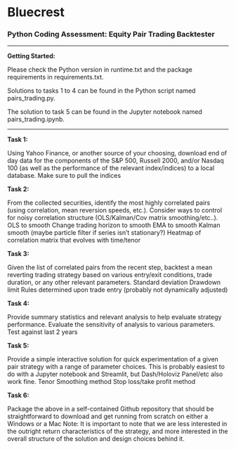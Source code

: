 # Bluecrest

### Python Coding Assessment: Equity Pair Trading Backtester

---

**Getting Started:**

Please check the Python version in runtime.txt and the package requirements in requirements.txt. 

Solutions to tasks 1 to 4 can be found in the Python script named pairs_trading.py. 

The solution to task 5 can be found in the Jupyter notebook named pairs_trading.ipynb.

---

**Task 1:**

Using Yahoo Finance, or another source of your choosing, download end of day data for the components of the S&P 500, Russell 2000, and/or Nasdaq 100 (as well as the performance of the relevant index/indices) to a local database.
Make sure to pull the indices



**Task 2:**

From the collected securities, identify the most highly correlated pairs (using correlation, mean reversion speeds, etc.). Consider ways to control for noisy correlation structure (OLS/Kalman/Cov matrix smoothing/etc..).
OLS to smooth
Change trading horizon to smooth
EMA to smooth
Kalman smooth (maybe particle filter if series isn’t stationary?)
Heatmap of correlation matrix that evolves with time/tenor



**Task 3:**

Given the list of correlated pairs from the recent step, backtest a mean reverting trading strategy based on various entry/exit conditions, trade duration, or any other relevant parameters.
Standard deviation
Drawdown limit
Rules determined upon trade entry (probably not dynamically adjusted)



**Task 4:**

Provide summary statistics and relevant analysis to help evaluate strategy performance. Evaluate the sensitivity of analysis to various parameters.
Test against last 2 years



**Task 5:**

Provide a simple interactive solution for quick experimentation of a given pair strategy with a range of parameter choices. This is probably easiest to do with a Jupyter notebook and Streamlit, but Dash/Holoviz Panel/etc also work fine.
Tenor
Smoothing method
Stop loss/take profit method



**Task 6:**

Package the above in a self-contained Github repository that should be straightforward to download and get running from scratch on either a Windows or a Mac
Note: It is important to note that we are less interested in the outright return characteristics of the strategy, and more interested in the overall structure of the solution and design choices behind it.

